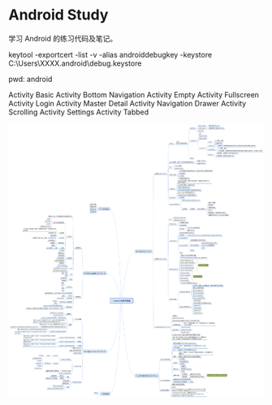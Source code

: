# Android Study
学习 Android 的练习代码及笔记。

keytool -exportcert -list -v -alias androiddebugkey -keystore C:\Users\XXXX\.android\debug.keystore

pwd: android

Activity Basic
Activity Bottom Navigation
Activity Empty
Activity Fullscreen
Activity Login
Activity Master Detail
Activity Navigation Drawer
Activity Scrolling
Activity Settings
Activity Tabbed

![Android Study](AndroidStudy.png)